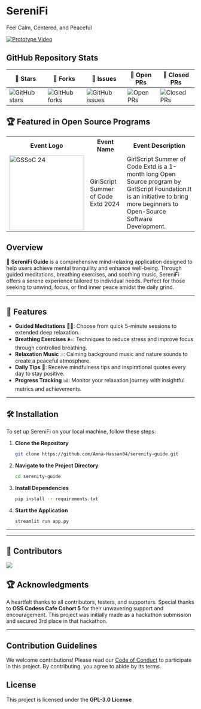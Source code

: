 # SereniFi  
Feel Calm, Centered, and Peaceful

[![Prototype Video](https://img.shields.io/badge/Watch-Prototype_Video-red)](https://www.youtube.com/watch?v=j4-efJYhnzs)


## GitHub Repository Stats

| 🌟 **Stars** | 🍴 **Forks** | 🐛 **Issues** | 🔔 **Open PRs** | 🔕 **Closed PRs** |
|--------------|--------------|---------------|-----------------|------------------|
| ![GitHub stars](https://img.shields.io/badge/stars-32-blue) | ![GitHub forks](https://img.shields.io/badge/forks-91-brightgreen) | ![GitHub issues](https://img.shields.io/badge/issues-69-red) | ![Open PRs](https://img.shields.io/badge/pull%20requests-3-yellow) | ![Closed PRs](https://img.shields.io/badge/pull%20requests-77-lightgrey) |

## 🏆 Featured in Open Source Programs

<table>
   <tr>
      <th>Event Logo</th>
      <th>Event Name</th>
      <th>Event Description</th>
   </tr>
   <tr>
      <td><img src="https://user-images.githubusercontent.com/63473496/153487849-4f094c16-d21c-463e-9971-98a8af7ba372.png" width="200" height="auto" loading="lazy" alt="GSSoC 24"/></td>
      <td>GirlScript Summer of Code Extd 2024</td>
      <td>GirlScript Summer of Code Extd is a 1-month long Open Source program by GirlScript Foundation.It is an initiative to bring more beginners to Open-Source Software Development.</td>
   </tr>
</table>


## Overview  
📜 **SereniFi Guide** is a comprehensive mind-relaxing application designed to help users achieve mental tranquility and enhance well-being. Through guided meditations, breathing exercises, and soothing music, SereniFi offers a serene experience tailored to individual needs. Perfect for those seeking to unwind, focus, or find inner peace amidst the daily grind.

---

## 🌟 Features  
- **Guided Meditations** 🧘‍♂️: Choose from quick 5-minute sessions to extended deep relaxation.
- **Breathing Exercises** 🌬️: Techniques to reduce stress and improve focus through controlled breathing.
- **Relaxation Music** 🎶: Calming background music and nature sounds to create a peaceful atmosphere.
- **Daily Tips** 🌱: Receive mindfulness tips and inspirational quotes every day to stay positive.
- **Progress Tracking** 📊: Monitor your relaxation journey with insightful metrics and achievements.

---

## 🛠️ Installation

To set up SereniFi on your local machine, follow these steps:

1. **Clone the Repository**  
   ```bash 
   git clone https://github.com/Amna-Hassan04/serenity-guide.git
   ```

2. **Navigate to the Project Directory**  
   ```bash
   cd serenity-guide
   ```

3. **Install Dependencies**  
   ```bash
   pip install -r requirements.txt

   ```

4. **Start the Application**  
   ```bash
   streamlit run app.py
   ```

---

---

## 🌟 Contributors

<a href="https://github.com/Amna-Hassan04/Serenity-Guide/graphs/contributors">
  <img src="https://contrib.rocks/image?repo=Amna-Hassan04/Serenity-Guide&v=1" />
</a>



## 🏆 Acknowledgments  

A heartfelt thanks to all contributors, testers, and supporters. Special thanks to **OSS Codess Cafe Cohort 5** for their unwavering support and encouragement. This project was initially made as a hackathon submission and secured 3rd place in that hackathon. 

---

## Contribution Guidelines  
We welcome contributions! Please read our [Code of Conduct](https://github.com/Amna-Hassan04/Serenity-Guide?tab=coc-ov-file#contributor-code-of-conduct) to participate in this project. By contributing, you agree to abide by its terms.

## License  
This project is licensed under the **GPL-3.0 License**

